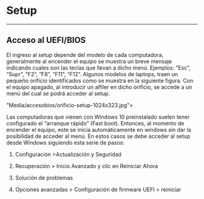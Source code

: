 # Setup

---

## Acceso al UEFI/BIOS

El ingreso al setup depende del modelo de cada computadora, generalmente al encender el equipo se muestra un breve mensaje indicando cuales son las teclas que llevan a dicho menú. Ejemplos: “Esc”, “Supr”, “F2”, “F8”, “F11”, “F12”. Algunos modelos de laptops, traen un pequeño orificio identificados como se muestra en la siguiente figura. Con el equipo apagado, al introducir un alfiler en dicho orificio, se accede a un menú del cual se podrá acceder al setup.

"Media/accesobios/orificio-setup-1024x323.jpg">

Las computadoras que vienen con Windows 10 preinstalado suelen tener configurado el “arranque rápido” (Fast boot). Entonces, al momento de encender el equipo, este se inicia automáticamente en windows sin dar la posibilidad de acceder al menú. En estos casos se debe acceder al setup desde Windows siguiendo esta serie de pasos:

1. Configuración >Actualización y Seguridad 

   

2. Recuperación > Inicio Avanzado y clic en Reiniciar Ahora

   

3. Solución de problemas

   

4. Opciones avanzadas > Configuración de firmware UEFI > reiniciar